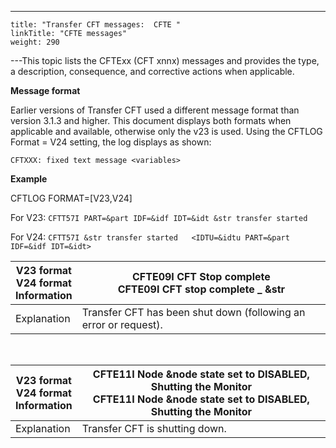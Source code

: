 ---
    title: "Transfer CFT messages:  CFTE "
    linkTitle: "CFTE messages"
    weight: 290
---This topic lists the CFTExx (CFT xnnx) messages and provides the type, a description, consequence, and corrective actions when applicable.

**Message format**

Earlier versions of Transfer CFT used a different message format than version 3.1.3 and higher. This document displays both formats when applicable and available, otherwise only the v23 is used. Using the CFTLOG Format = V24 setting, the log displays as shown:

`CFTXXX: fixed text message <variables>`

**Example**

CFTLOG FORMAT=[V23,V24]

For V23: `CFTT57I PART=&part IDF=&idf IDT=&idt &str transfer started`

For V24: `CFTT57I &str transfer started   <IDTU=&idtu PART=&part IDF=&idf IDT=&idt>`


| V23 format<br/> V24 format<br/> Information | <span id="CFTE09I"></span>CFTE09I CFT Stop complete<br/> CFTE09I CFT stop complete _ &amp;str |
| --- | --- |
| Explanation | Transfer CFT has been shut down (following an error or request). |


 


| V23 format<br/> V24 format<br/> Information | <span id="CFTE09I"></span>CFTE11I Node &amp;node state set to DISABLED, Shutting the Monitor<br/> CFTE11I Node &amp;node state set to DISABLED, Shutting the Monitor |
| --- | --- |
| Explanation | Transfer CFT is shutting down. |

